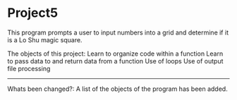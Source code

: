 # Project5
This program prompts a user to input numbers into a grid and determine if it is a Lo Shu magic square.

The objects of this project:
    Learn to organize code within a function
    Learn to pass data to and return data from a function
    Use of loops
    Use of output file processing
*****
Whats been changed?: A list of the objects of the program has been added.
